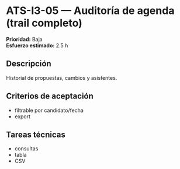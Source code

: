# ATS-I3-05 — Auditoría de agenda (trail completo)

**Prioridad:** Baja  
**Esfuerzo estimado:** 2.5 h

## Descripción
Historial de propuestas, cambios y asistentes.

## Criterios de aceptación
- filtrable por candidato/fecha
- export

## Tareas técnicas
- consultas
- tabla
- CSV

